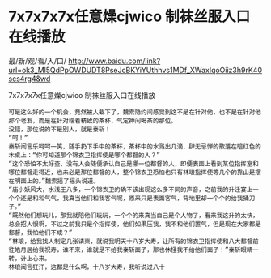 # 7x7x7x7x任意燥cjwico 制袜丝服入口在线播放

最/新/观/看/入/口/ http://www.baidu.com/link?url=ok3_Ml5QdPpOWDUDT8PseJcBKYiYUthhvs1MDf_XWaxIqoOiiz3h9rK40scs4rg4&wd

7x7x7x7x任意燥cjwico 制袜丝服入口在线播放

    可是这么好的一个机会，竟然被人截下了，魏索隐约间感觉到这不是在针对他，也不是在针对他那个老友，而是在针对端着精致的茶杯，气定神闲喝茶的那位。
    没错，那位说的不是别人，就是秦斩！
    “呵！”
    秦斩闻言乐呵呵一笑，随手扔下手中的茶杯，茶杯中的水溅出几滴，肆无忌惮的散落在暗红色的木桌上：“你可知道那个锦衣卫指挥使是哪个都督的人？”
    “这个恐怕不太好查，没有人会随便承认自己是哪一位都督的人，即便表面上看到某位指挥室和哪位都督走得近，也未必是那位都督的人，整个锦衣卫恐怕也只有林琅指挥使等几个的靠山是摆在明面上的。”魏索摇了摇头说道。
    “庙小妖风大，水浅王八多，一个锦衣卫的确不该出现这么多不同的声音，之前我的升迁宴上一个个还是和和气气，我真当他们和我客气呢，原来只是表面客气，背地里却一个个的给我捅刀子。”
    “既然他们想玩儿，那我就陪他们玩玩，一个个的来真当自己是个人物了，看来我这升的太快，总会招人恨啊，不过之前我只是个指挥使，他们如果压我，我不和他们置气，但是现在大家都是都督，我怕他们不成？”
    “林琅，给我找人制定几张请柬，就说我明天十八岁大寿，让所有的锦衣卫指挥使和八大都督前往皓月居给我祝寿，谁不来，谁就是不给我秦斩面子，那也休怪我不给他们面子！”秦斩眼睛一转，计上心来。
    林琅闻言狂汗，这都是什么啊，十八岁大寿，我听说过八十
